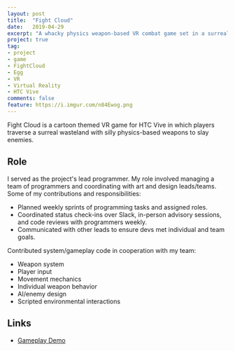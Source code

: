 ```yaml
---
layout: post
title:  "Fight Cloud"
date:   2019-04-29
excerpt: "A whacky physics weapon-based VR combat game set in a surreal cartoon world"
project: true
tag:
- project 
- game
- FightCloud
- Egg
- VR
- Virtual Reality
- HTC Vive
comments: false
feature: https://i.imgur.com/n84Ewog.png
---
```


Fight Cloud is a cartoon themed VR game for HTC Vive in which players traverse a surreal wasteland with silly physics-based weapons to slay enemies.


## Role

I served as the project's lead programmer. My role involved managing a team of programmers and coordinating with art and design leads/teams.
Some of my contributions and responsibilities: 
* Planned weekly sprints of programming tasks and assigned roles.
* Coordinated status check-ins over Slack, in-person advisory sessions, and code reviews with programmers weekly.
* Communicated with other leads to ensure devs met individual and team goals.

Contributed system/gameplay code in cooperation with my team:
* Weapon system
* Player input
* Movement mechanics
* Individual weapon behavior
* AI/enemy design
* Scripted environmental interactions


## Links

* [Gameplay Demo](https://youtu.be/U803-iJzCRE)

